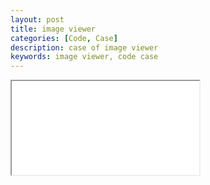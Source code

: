 ```yaml
---
layout: post
title: image viewer
categories: [Code, Case]
description: case of image viewer
keywords: image viewer, code case
---
```


<iframe name="codemirror" src="{{ site.url }}/packages/apps/imageviewer/lib/index.html"></iframe>
